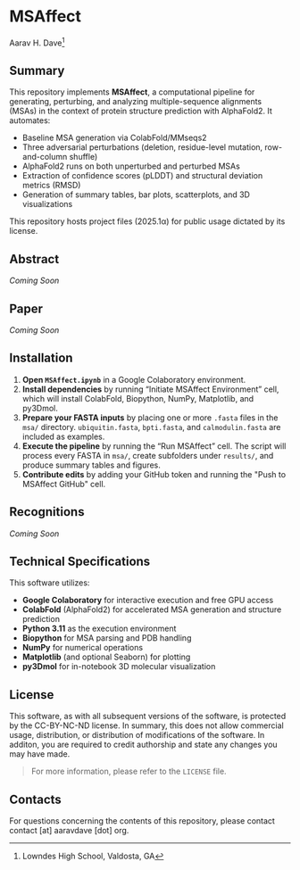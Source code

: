 # MSAffect

Aarav H. Dave[^1]

## Summary
This repository implements **MSAffect**, a computational pipeline for generating, perturbing, and analyzing multiple-sequence alignments (MSAs) in the context of protein structure prediction with AlphaFold2. It automates:  
- Baseline MSA generation via ColabFold/MMseqs2  
- Three adversarial perturbations (deletion, residue-level mutation, row-and-column shuffle)  
- AlphaFold2 runs on both unperturbed and perturbed MSAs  
- Extraction of confidence scores (pLDDT) and structural deviation metrics (RMSD)  
- Generation of summary tables, bar plots, scatterplots, and 3D visualizations

This repository hosts project files (2025.1α) for public usage dictated by its license.

## Abstract
*Coming Soon*

## Paper
*Coming Soon*

## Installation
1. **Open `MSAffect.ipynb`** in a Google Colaboratory environment.
2. **Install dependencies** by running “Initiate MSAffect Environment” cell, which will install ColabFold, Biopython, NumPy, Matplotlib, and py3Dmol.
3. **Prepare your FASTA inputs** by placing one or more `.fasta` files in the `msa/` directory. `ubiquitin.fasta`, `bpti.fasta`, and `calmodulin.fasta` are included as examples.
4. **Execute the pipeline** by running the “Run MSAffect” cell. The script will process every FASTA in `msa/`, create subfolders under `results/`, and produce summary tables and figures.
5. **Contribute edits** by adding your GitHub token and running the "Push to MSAffect GitHub" cell.

## Recognitions
*Coming Soon*

## Technical Specifications
This software utilizes:  
- **Google Colaboratory** for interactive execution and free GPU access  
- **ColabFold** (AlphaFold2) for accelerated MSA generation and structure prediction  
- **Python 3.11** as the execution environment  
- **Biopython** for MSA parsing and PDB handling  
- **NumPy** for numerical operations  
- **Matplotlib** (and optional Seaborn) for plotting  
- **py3Dmol** for in-notebook 3D molecular visualization  

## License
This software, as with all subsequent versions of the software, is protected by the CC-BY-NC-ND license. In summary, this does not allow commercial usage, distribution, or distribution of modifications of the software. In additon, you are required to credit authorship and state any changes you may have made.
> For more information, please refer to the `LICENSE` file.

## Contacts
For questions concerning the contents of this repository, please contact contact [at] aaravdave [dot] org.

[^1]: Lowndes High School, Valdosta, GA
